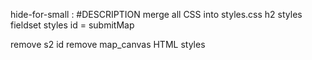 hide-for-small : #DESCRIPTION
merge all CSS into styles.css
h2 styles
fieldset styles
id = submitMap





remove s2 id
remove map_canvas HTML styles





